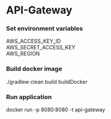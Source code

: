 # API-Gateway

### Set environment variables
AWS_ACCESS_KEY_ID \
AWS_SECRET_ACCESS_KEY \
AWS_REGION


### Build docker image
./gradlew clean build buildDocker

### Run application
docker run -p 8080:8080 -t api-gateway